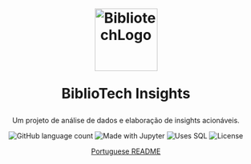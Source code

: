 <h1 align='center'>
<img src='https://i.imgur.com/QslOMb3.png' alt='BibliotechLogo' height='125' width='125'>

BiblioTech Insights
</h1>

<p align="center">Um projeto de análise de dados e elaboração de insights acionáveis.</p>

<p align="center">
  <img alt="GitHub language count" src="https://img.shields.io/github/languages/count/jvictorjordao/Projeto-BiblioTech-Insights?color=%2304D361">
  <img alt="Made with Jupyter" src="https://img.shields.io/badge/Made%20with-Jupyter-orange?style=flat&logo=Jupyter">
  <img alt="Uses SQL" src="https://img.shields.io/badge/Uses%20-SQL-blue?style=flat&logo=postgresql">
  <img alt="License" src="https://img.shields.io/badge/license-MIT-brightgreen">
</p>

<p align='center'>
    <a href='https://github.com/ant-design/ant-design/blob/master/README.md?plain=1'>
    Portuguese README
    </a>
</p>